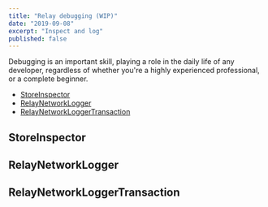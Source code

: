 ```yaml
---
title: "Relay debugging (WIP)"
date: "2019-09-08"
excerpt: "Inspect and log"
published: false
---
```


Debugging is an important skill, playing a role in the daily life of any developer,
regardless of whether you're a highly experienced professional, or a complete beginner.

- [StoreInspector](#StoreInspector)
- [RelayNetworkLogger](#RelayNetworkLogger)
- [RelayNetworkLoggerTransaction](#RelayNetworkLoggerTransaction)

## StoreInspector

## RelayNetworkLogger

## RelayNetworkLoggerTransaction

